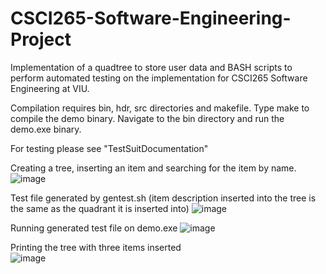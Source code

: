 # CSCI265-Software-Engineering-Project
Implementation of a quadtree to store user data and BASH scripts to perform automated testing on the implementation for CSCI265 Software Engineering at VIU.

Compilation requires bin, hdr, src directories and makefile.
Type make to compile the demo binary.
Navigate to the bin directory and run the demo.exe binary.

For testing please see "TestSuitDocumentation"

Creating a tree, inserting an item and searching for the item by name.
![image](https://user-images.githubusercontent.com/58760187/156106262-211c3f09-44ec-4300-adaf-0dc5919f98a8.png)

Test file generated by gentest.sh (item description inserted into the tree is the same as the quadrant it is inserted into)
![image](https://user-images.githubusercontent.com/58760187/156107656-0e18202b-c514-4097-aead-fcb980571cbd.png)

Running generated test file on demo.exe
![image](https://user-images.githubusercontent.com/58760187/156108022-b711c7a7-a5d2-49a4-9886-2f3fb263485e.png)

Printing the tree with three items inserted<br>
![image](https://user-images.githubusercontent.com/58760187/156109197-7379e5e1-1d71-4eba-8c2d-41d82e72e372.png)
